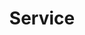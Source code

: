 ---
title: "Service"
description: "Network exposure and load balancing"
weight: 7
banner: "98e16360-a366-4b78-8e0a-031da07fdacb/images/service.png"
tags: [kubernetes,service]
categories: [introductory]
---